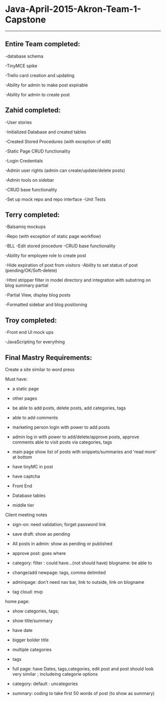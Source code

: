 # Java-April-2015-Akron-Team-1-Capstone
----------------------------------------



Entire Team completed:
-------------------------

-database schema

-TinyMCE spike

-Trello card creation and updating

-Ability for admin to make post expirable

-Ability for admin to create post



Zahid completed:
--------------------

-User stories

-Initialized Database and created tables

-Created Stored Procedures (with exception of edit)

-Static Page CRUD functionality

-Login Credentials

-Admin user rights (admin can create/update/delete posts)

-Admin tools on sidebar

-CRUD base functionality

-Set up mock repo and repo interface
-Unit Tests



Terry completed:
-------------------
-Balsamiq mockups

-Repo (with exception of static page workflow)

-BLL
-Edit stored procedure
-CRUD base functionality

-Ability for employee role to create post

-Hide expiration of post from visitors
-Ability to set status of post (pending/OK/Soft-delete)

-Html stripper filter in model directory and integration with substring on blog summary partial

-Partial View, display blog posts

-Formatted sidebar and blog positioning


Troy completed:
------------------
-Front end UI mock ups

-JavaScripting for everything





Final Mastry Requirements:
---------------------------------
Create a site similar to word press

Must have:

- a static page

- other pages

- be able to add posts, delete posts, add categories, tags

- able to add comments

- marketing person login with power to add posts

- admin log in with power to add/delete/approve posts, approve comments
able to visit posts via categories, tags

- main page show list of posts with snippets/summaries and 'read more' at bottom


- have tinyMC in post

- have captcha



- Front End

- Database tables

- middle tier




Client meeting notes


- sign-on: need validation; forget password link

- save draft: show as pending

- All posts in admin: show as pending or published

- approve post: goes where
- category: filter : could have...(not should have) blogname: be able to 
- change/add newpage: tags, comma delimited
- adminpage: don't need nav bar, link to outside, link on blogname
- tag cloud: mvp 

home page: 

- show categories, tags; 

- show title/summary 

- have date

- bigger bolder title

- multiple categories
- tags

- full page: have Dates, tags,categories, edit post and post should look very similar ; includeing categorie options

- category: default : uncategories

- summary: coding to take first 50 words of post (to show as summary)

